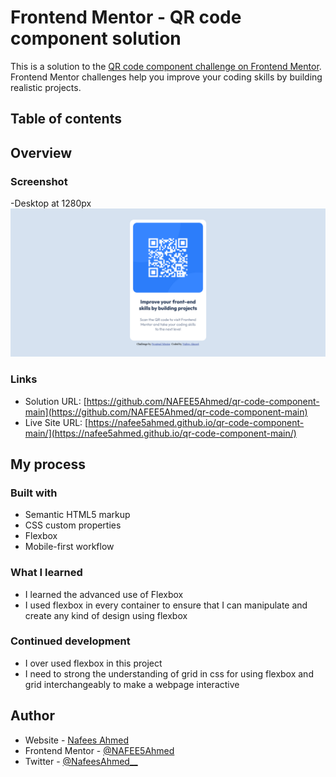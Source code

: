 # Frontend Mentor - QR code component solution

This is a solution to the [QR code component challenge on Frontend Mentor](https://www.frontendmentor.io/challenges/qr-code-component-iux_sIO_H). Frontend Mentor challenges help you improve your coding skills by building realistic projects. 

## Table of contents

## Overview

### Screenshot

-Desktop at 1280px  ![](./screenshot/screenshot-desktop.png)

### Links

- Solution URL: [https://github.com/NAFEE5Ahmed/qr-code-component-main](https://github.com/NAFEE5Ahmed/qr-code-component-main)
- Live Site URL: [https://nafee5ahmed.github.io/qr-code-component-main/](https://nafee5ahmed.github.io/qr-code-component-main/)

## My process

### Built with

- Semantic HTML5 markup
- CSS custom properties
- Flexbox
- Mobile-first workflow

### What I learned

- I learned the advanced use of Flexbox
- I used flexbox in every container to ensure that I can manipulate and create any kind of design using flexbox

### Continued development

- I over used flexbox in this project
- I need to strong the understanding of grid in css for using flexbox and grid interchangeably to make a webpage interactive


## Author

- Website - [Nafees Ahmed]()
- Frontend Mentor - [@NAFEE5Ahmed](https://www.frontendmentor.io/profile/NAFEE5Ahmed)
- Twitter - [@NafeesAhmed__](https://twitter.com/NafeesAhmed__)

